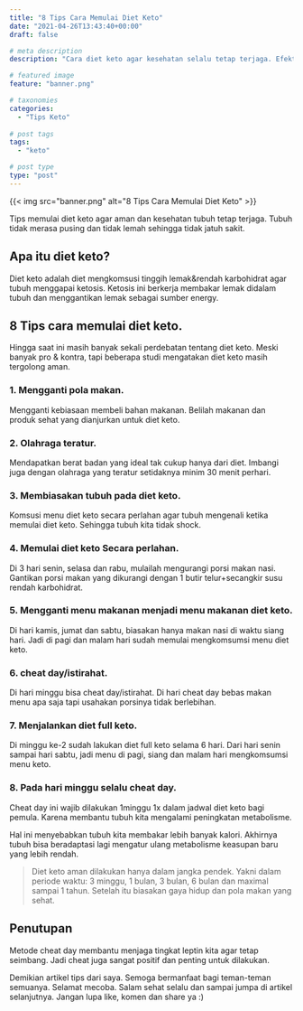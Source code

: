 ```yaml
---
title: "8 Tips Cara Memulai Diet Keto"
date: "2021-04-26T13:43:40+00:00"
draft: false

# meta description
description: "Cara diet keto agar kesehatan selalu tetap terjaga. Efektif menggapai penurunan berat badan yang ideal."

# featured image
feature: "banner.png"

# taxonomies
categories:
  - "Tips Keto"
  
# post tags
tags:
  - "keto"

# post type
type: "post"
---
```


{{< img src="banner.png" alt="8 Tips Cara Memulai Diet Keto" >}}

Tips memulai diet keto agar aman dan kesehatan tubuh tetap terjaga. Tubuh tidak merasa pusing dan tidak lemah sehingga tidak jatuh sakit.

## Apa itu diet keto?
Diet keto adalah diet mengkomsusi tinggih lemak&rendah karbohidrat agar tubuh menggapai ketosis. Ketosis ini berkerja membakar lemak didalam tubuh dan menggantikan lemak sebagai sumber energy.

## 8 Tips cara memulai diet keto.

Hingga saat ini masih banyak sekali perdebatan tentang diet keto. Meski banyak pro & kontra, tapi beberapa studi mengatakan diet keto masih tergolong aman.

### 1. Mengganti pola makan.

Mengganti kebiasaan membeli bahan makanan. Belilah makanan dan produk sehat yang dianjurkan untuk diet keto.

### 2. Olahraga teratur.

Mendapatkan berat badan yang ideal tak cukup hanya dari diet. Imbangi juga dengan olahraga yang teratur setidaknya minim 30 menit perhari.

### 3. Membiasakan tubuh pada diet keto.

Komsusi menu diet keto secara perlahan agar tubuh mengenali ketika memulai diet keto. Sehingga tubuh kita tidak shock.

### 4. Memulai diet keto Secara perlahan.

Di 3 hari senin, selasa dan rabu, mulailah mengurangi porsi makan nasi. Gantikan porsi makan yang dikurangi dengan 1 butir telur+secangkir susu rendah karbohidrat.

### 5. Mengganti menu makanan menjadi menu makanan diet keto.

Di hari kamis, jumat dan sabtu, biasakan hanya makan nasi di waktu siang hari. Jadi di pagi dan malam hari sudah memulai mengkomsumsi menu diet keto.

### 6. cheat day/istirahat.

Di hari minggu bisa cheat day/istirahat. Di hari cheat day bebas makan menu apa saja tapi usahakan porsinya tidak berlebihan.

### 7. Menjalankan diet full keto.

Di minggu ke-2 sudah lakukan diet full keto selama 6 hari. Dari hari senin sampai hari sabtu, jadi menu di pagi, siang dan malam hari mengkomsumsi menu keto.

### 8. Pada hari minggu selalu cheat day.

Cheat day ini wajib dilakukan 1minggu 1x dalam jadwal diet keto bagi pemula. Karena membantu tubuh kita mengalami peningkatan metabolisme.

Hal ini menyebabkan tubuh kita membakar lebih banyak kalori. Akhirnya tubuh bisa beradaptasi lagi mengatur ulang metabolisme keasupan baru yang lebih rendah.

> Diet keto aman dilakukan hanya dalam jangka pendek. Yakni dalam periode waktu: 3 minggu, 1 bulan, 3 bulan, 6 bulan dan maximal sampai 1 tahun. Setelah itu biasakan gaya hidup dan pola makan yang sehat.


## Penutupan

Metode cheat day membantu menjaga tingkat leptin kita agar tetap seimbang. Jadi cheat juga sangat positif dan penting untuk dilakukan.

Demikian artikel tips dari saya. Semoga bermanfaat bagi teman-teman semuanya. Selamat mecoba. Salam sehat selalu dan sampai jumpa di artikel selanjutnya. Jangan lupa like, komen dan share ya :)